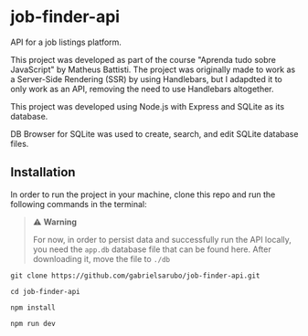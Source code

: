 # job-finder-api

API for a job listings platform.

This project was developed as part of the course "Aprenda tudo sobre JavaScript" by Matheus Battisti. The project was originally made to work as a Server-Side Rendering (SSR) by using Handlebars, but I adapdted it to only work as an API, removing the need to use Handlebars altogether.

This project was developed using Node.js with Express and SQLite as its database.

DB Browser for SQLite was used to create, search, and edit SQLite database files.

## Installation

In order to run the project in your machine, clone this repo and run the following commands in the terminal:

> ⚠️ **Warning**
>
> For now, in order to persist data and successfully run the API locally, you need the `app.db` database file that can be found here.
> After downloading it, move the file to `./db`

```
git clone https://github.com/gabrielsarubo/job-finder-api.git

cd job-finder-api

npm install

npm run dev
```
